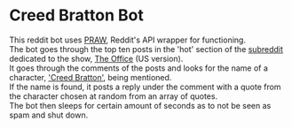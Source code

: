 # Creed Bratton Bot

This reddit bot uses [PRAW](https://praw.readthedocs.io/en/stable/#), Reddit's API wrapper for functioning. <br>
The bot goes through the top ten posts in the 'hot' section of the [subreddit](https://www.reddit.com/r/DunderMifflin/) dedicated to the show, [The Office](https://en.wikipedia.org/wiki/The_Office_(American_TV_series)) (US version). <br>
It goes through the comments of the posts and looks for the name of a character, ['Creed Bratton'](https://theoffice.fandom.com/wiki/Creed_Bratton), being mentioned. <br>
If the name is found, it posts a reply under the comment with a quote from the character chosen at random from an array of quotes. <br>
The bot then sleeps for certain amount of seconds as to not be seen as spam and shut down. <br>
